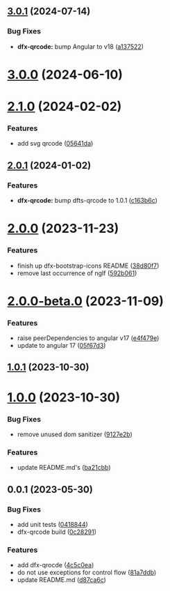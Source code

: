  
## [3.0.1](https://github.com/Dafnik/dfts-common/compare/dfx-qrcode-3.0.0...dfx-qrcode-3.0.1) (2024-07-14)


### Bug Fixes

* **dfx-qrcode:** bump Angular to v18 ([a137522](https://github.com/Dafnik/dfts-common/commit/a1375228b12c9b1b7521ae0b84763a65d9c55db4))



# [3.0.0](https://github.com/Dafnik/dfts-common/compare/dfx-qrcode-2.1.0...dfx-qrcode-3.0.0) (2024-06-10)



# [2.1.0](https://github.com/Dafnik/dfts-common/compare/dfx-qrcode-2.0.1...dfx-qrcode-2.1.0) (2024-02-02)

### Features

- add svg qrcode ([05641da](https://github.com/Dafnik/dfts-common/commit/05641da2f0d1bf1140cc6592f792c9ece62b9b6c))

## [2.0.1](https://github.com/Dafnik/dfts-common/compare/dfx-qrcode-2.0.0...dfx-qrcode-2.0.1) (2024-01-02)

### Features

- **dfx-qrcode:** bump dfts-qrcode to 1.0.1 ([c163b6c](https://github.com/Dafnik/dfts-common/commit/c163b6c02285b7d0c082bcbc9e607c8b64ec8b20))

# [2.0.0](https://github.com/Dafnik/dfts-common/compare/dfx-qrcode-2.0.0-beta.0...dfx-qrcode-2.0.0) (2023-11-23)

### Features

- finish up dfx-bootstrap-icons README ([38d80f7](https://github.com/Dafnik/dfts-common/commit/38d80f72b44b217c41f44ff83c92d8e88cf6b4d1))
- remove last occurrence of ngIf ([592b061](https://github.com/Dafnik/dfts-common/commit/592b061b776843a632c86b905402216d0cec1151))

# [2.0.0-beta.0](https://github.com/Dafnik/dfts-common/compare/dfx-qrcode-1.0.1...dfx-qrcode-2.0.0-beta.0) (2023-11-09)

### Features

- raise peerDependencies to angular v17 ([e4f479e](https://github.com/Dafnik/dfts-common/commit/e4f479e25115e07c3ab9c02178e9ef424daa5c0c))
- update to angular 17 ([05f67d3](https://github.com/Dafnik/dfts-common/commit/05f67d3dd9e2798357c6e429fa3a84b99abed42a))

## [1.0.1](https://github.com/Dafnik/dfts-common/compare/dfx-qrcode-1.0.0...dfx-qrcode-1.0.1) (2023-10-30)

# [1.0.0](https://github.com/Dafnik/dfts-common/compare/dfx-qrcode-0.0.1...dfx-qrcode-1.0.0) (2023-10-30)

### Bug Fixes

- remove unused dom sanitizer ([9127e2b](https://github.com/Dafnik/dfts-common/commit/9127e2baa12e9d0daabd7768431c73869844d715))

### Features

- update README.md's ([ba21cbb](https://github.com/Dafnik/dfts-common/commit/ba21cbb6c9baa00accc1c17f7211dc2d0deed9e4))

## 0.0.1 (2023-05-30)

### Bug Fixes

- add unit tests ([0418844](https://github.com/Dafnik/dfts-common/commit/04188449d37fdb4c5201e8f2b572e7b4a7a6d6d9))
- dfx-qrcode build ([0c28291](https://github.com/Dafnik/dfts-common/commit/0c282915daa13054a3831b3413f865dd8f249928))

### Features

- add dfx-qrocde ([4c5c0ea](https://github.com/Dafnik/dfts-common/commit/4c5c0eac0af679fb60148ca9ad246f46c76ef915))
- do not use exceptions for control flow ([81a7ddb](https://github.com/Dafnik/dfts-common/commit/81a7ddbc6d33ee95375a8702470a84e591371403))
- update README.md ([d87ca6c](https://github.com/Dafnik/dfts-common/commit/d87ca6c5f7bc9ee3bcbb8d65e8e0b44f0d2d7806))
